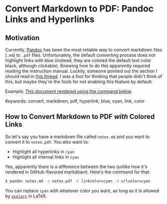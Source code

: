 # Convert Markdown to PDF: Pandoc Links and Hyperlinks

## Motivation

Currently, [Pandoc](https://pandoc.org/getting-started.html) has been the most
reliable way to convert markdown files (`.md`) to `.pdf` files. Unfortunately,
the default converting process does *not* highlight links with blue (instead,
they are colored the default text color black, although clickable). Knowing 
how to do this apparently required reading the instruction manual. Luckily, 
someone pointed out the section I should read in [this thread](https://groups.google.com/forum/?utm_medium=email&utm_source=footer#!msg/pandoc-discuss/EhXTHbvEv-w/nHYzWtCTAgAJ).
I was a fool for thinking that people didn't think of this, but maybe they're the fools for not enabling this feature by default.

Example: [This document rendered using the command below]().

Keywords: convert, markdown, pdf, hyperlink, blue, cyan, link, color

## How to Convert Markdown to PDF *with* Colored Links

So let's say you have a markdown file called `notes.md` and you want to convert
it to `notes.pdf`. You also want to:

- Highlight all hyperlinks in `cyan`
- Highlight all internal links in `cyan`

Yes, apparently there is a difference between the two (unlike how it's rendered
in GitHub-flavored markdown). Here's the command for that:

```bash
$ pandoc notes.md -o notes.pdf -V linkcolor=cyan -V urlcolor=cyan
```

You can replace `cyan` with whatever color you want, as long as it is allowed by
[`xcolors`](https://en.wikibooks.org/wiki/LaTeX/Colors#Predefined_colors) in LaTeX.
